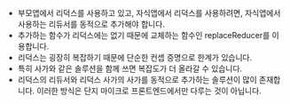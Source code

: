 - 부모앱에서 리덕스를 사용하고 있고, 자식앱에서 리덕스를 사용하려면, 자식앱에서 사용하는 리듀서를 동적으로 추가해야 합니다.
- 추가하는 함수가 리덕스에는 없기 때문에 교체하는 함수인 replaceReducer를 이용합니다.
- 리덕스는 굉장히 복잡하기 때문에 단순한 컨셉 증명으로 한계가 있습니다.
- 특히 사가와 같은 솔루션을 함께 쓰면 복잡도가 더 올라갈 수 있습니다.
- 리덕스의 리듀서와 리덕스 사가의 사가를 동적으로 추가하는 솔루션이 많이 존재합니다. 이러한 방식은 단지 마이크로 프론트엔드에서만 다루는 것이 아닙니다.
